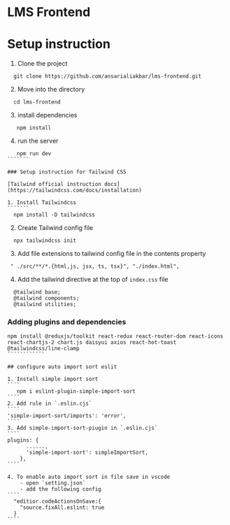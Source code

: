 # LMS Frontend

# Setup instruction
1. Clone the project
````````
  git clone https://github.com/ansarialiakbar/lms-frontend.git
`````````
2. Move into the directory
```````
  cd lms-frontend
````````
3. install dependencies
```````
   npm install
````````
4. run the server
`````````
   npm run dev
```````

### Setup instruction for Tailwind CSS

[Tailwind official instruction docs](https://tailwindcss.com/docs/installation)

1. Install Tailwindcss
```````
  npm install -D tailwindcss
`````````

2. Create Tailwind config file
```````
  npx tailwindcss init
```````

3. Add file extensions to tailwind config file in the contents property
`````````
 " ./src/**/*.{html,js, jsx, ts, tsx}", "./index.html",
``````````

4. Add the tailwind directive at the top of `index.css` file

````````````
  @tailwind base;
  @tailwind components;
  @tailwind utilities;

````````````

### Adding plugins and dependencies

````````````````
npm install @reduxjs/toolkit react-redux react-router-dom react-icons react-chartjs-2 chart.js daisyui axios react-hot-toast @tailwindcss/line-clamp
````````````

## configure auto import sort eslit

1. Install simple import sort
````
   npm i eslint-plugin-simple-import-sort
````
2. Add rule in `.eslin.cjs`
````
'simple-import-sort/imports': 'error',
````
3. Add simple-import-sort-piugin in `.eslin.cjs`
````
plugins: {
      ......,
      'simple-import-sort': simpleImportSort,
    },
````

4. To enable auto import sort in file save in vscode
    - open `setting.json`
    - add the following config
````
  "editior.codeActionsOnSave:{
    "source.fixAll.eslint: true
  }
````